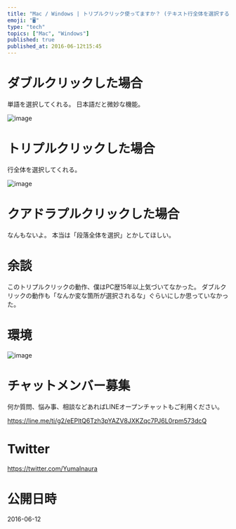 ```yaml
---
title: "Mac / Windows | トリプルクリック使ってますか？ (テキスト行全体を選択する)"
emoji: "🖥"
type: "tech"
topics: ["Mac", "Windows"]
published: true
published_at: 2016-06-12t15:45
---
```


# ダブルクリックした場合

単語を選択してくれる。
日本語だと微妙な機能。

![image](https://qiita-image-store.s3.amazonaws.com/0/89618/2a9506fc-615f-e5cc-81ed-6af2d160f297.png)


# トリプルクリックした場合

行全体を選択してくれる。

![image](https://qiita-image-store.s3.amazonaws.com/0/89618/f5d80bd2-ad1a-4356-ba79-6f2d6095ef5a.png)

# クアドラプルクリックした場合

なんもないよ。
本当は「段落全体を選択」とかしてほしい。

# 余談

このトリプルクリックの動作、僕はPC歴15年以上気づいてなかった。
ダブルクリックの動作も「なんか変な箇所が選択されるな」ぐらいにしか思っていなかった。


# 環境

![image](https://qiita-image-store.s3.amazonaws.com/0/89618/568409ae-7d83-2bc3-bf84-67b10684edb0.png)








<!-- Update From Qiita API -->

# チャットメンバー募集


何か質問、悩み事、相談などあればLINEオープンチャットもご利用ください。

https://line.me/ti/g2/eEPltQ6Tzh3pYAZV8JXKZqc7PJ6L0rpm573dcQ





# Twitter


https://twitter.com/YumaInaura


<!-- Update From Qiita API -->



# 公開日時

2016-06-12
